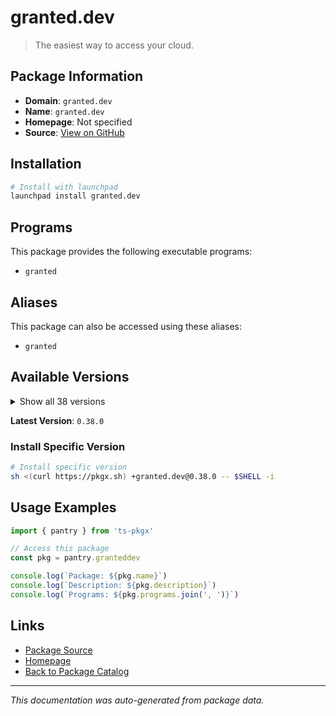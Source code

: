# granted.dev

> The easiest way to access your cloud.

## Package Information

- **Domain**: `granted.dev`
- **Name**: `granted.dev`
- **Homepage**: Not specified
- **Source**: [View on GitHub](https://github.com/pkgxdev/pantry/tree/main/projects/granted.dev/package.yml)

## Installation

```bash
# Install with launchpad
launchpad install granted.dev
```

## Programs

This package provides the following executable programs:

- `granted`

## Aliases

This package can also be accessed using these aliases:

- `granted`

## Available Versions

<details>
<summary>Show all 38 versions</summary>

- `0.38.0`, `0.37.0`, `0.36.3`, `0.36.2`, `0.36.1`
- `0.36.0`, `0.35.2`, `0.35.1`, `0.35.0`, `0.34.1`
- `0.34.0`, `0.33.0`, `0.32.0`, `0.31.2`, `0.31.1`
- `0.31.0`, `0.30.0`, `0.29.3`, `0.29.2`, `0.29.1`
- `0.29.0`, `0.28.0`, `0.27.5`, `0.27.4`, `0.27.3`
- `0.27.2`, `0.27.1`, `0.27.0`, `0.26.2`, `0.26.1`
- `0.26.0`, `0.25.0`, `0.24.0`, `0.23.2`, `0.23.1`
- `0.23.0`, `0.22.0`, `0.21.1`

</details>

**Latest Version**: `0.38.0`

### Install Specific Version

```bash
# Install specific version
sh <(curl https://pkgx.sh) +granted.dev@0.38.0 -- $SHELL -i
```

## Usage Examples

```typescript
import { pantry } from 'ts-pkgx'

// Access this package
const pkg = pantry.granteddev

console.log(`Package: ${pkg.name}`)
console.log(`Description: ${pkg.description}`)
console.log(`Programs: ${pkg.programs.join(', ')}`)
```

## Links

- [Package Source](https://github.com/pkgxdev/pantry/tree/main/projects/granted.dev/package.yml)
- [Homepage](#)
- [Back to Package Catalog](../package-catalog.md)

---

*This documentation was auto-generated from package data.*

